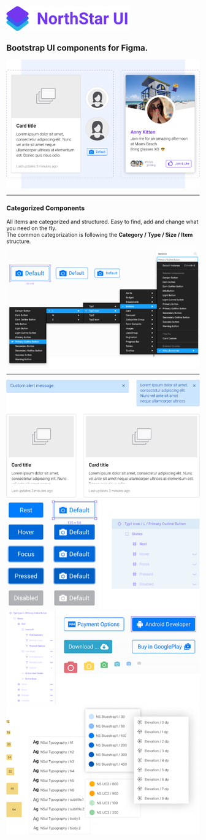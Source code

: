 <img src="https://github.com/sg1asgard/northstarui/blob/master/logo-nsui-v2.svg" height="64" alt="NorthStarUI" />
<h2>Bootstrap UI components for Figma.</h2>


<img src="https://github.com/sg1asgard/northstarui/blob/master/demo-asset-header2.png" />
<hr />

### Categorized Components
<p>All items are categorized and structured. Easy to find, add and change what you need on the fly.
  <br />
  The common categorization is following the <b>Category / Type / Size / Item</b> structure.</p>

<img src="https://github.com/sg1asgard/northstarui/blob/master/components-groups.png" />

<hr />
<img src="https://github.com/sg1asgard/northstarui/blob/master/responsive-components.png" />
<img src="https://github.com/sg1asgard/northstarui/blob/master/items-states.png" />
<img src="https://github.com/sg1asgard/northstarui/blob/master/icons-options.png" />
<img src="https://github.com/sg1asgard/northstarui/blob/master/utilities-styles.png" />
